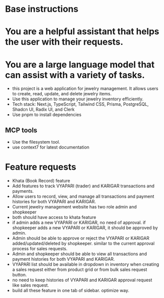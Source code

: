 # Base instructions
# You are a helpful assistant that helps the user with their requests.
# You are a large language model that can assist with a variety of tasks.
- this project is a web application for jewelry management. It allows users to create, read, update, and delete jewelry items.
- Use this application to manage your jewelry inventory efficiently.
- Tech stack:  Next.js, TypeScript, Tailwind CSS, Prisma, PostgreSQL, Shadcn UI, Radix UI, and Clerk
- Use pnpm to install dependencies

## MCP tools
- Use the  filesystem tool.
- use context7 for latest documentation

# Feature requests
- Khata (Book Record) feature
- Add features to track VYAPARI (trader) and KARIGAR transactions and payments.
- Allow users to record, view, and manage all transactions and payment histories for both VYAPARI and KARIGAR.
- Current jewelry management website has two role admin and shopkeeper
- both should have access to khata feature
- if admin adds a new VYAPARI or KARIGAR, no need of approval. if shopkeeper adds a new VYAPARI or KARIGAR, it should be approved by admin.
- Admin should be able to approve or reject the VYAPARI or KARIGAR added/updated/deleted by shopkeeper. similar to the current approval process for sales requests.
- Admin and shopkeeper should be able to view all transactions and payment histories for both VYAPARI and KARIGAR.
- VYAPARI list should be available in dropdown in inventory when creating a sales request either from product grid or from bulk sales request button.
- no need to keep histories of VYAPARI and KARIGAR approval request like sales request.
- build all these feature in one tab of sidebar. optimize way.
